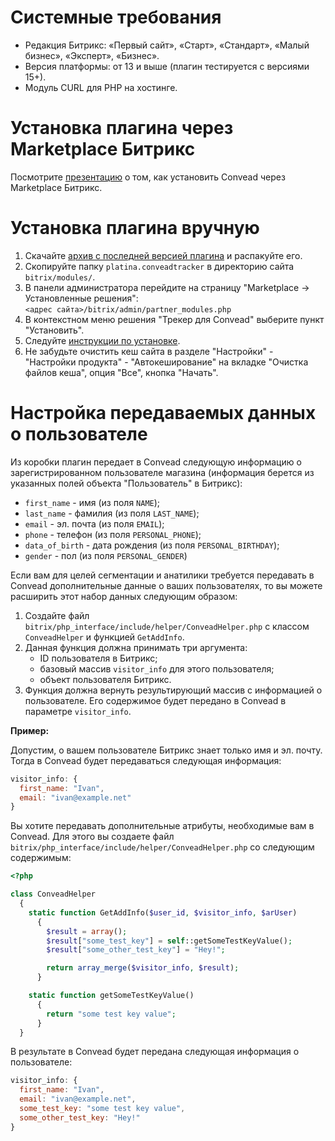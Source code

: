 Системные требования
====================

* Редакция Битрикс: «Первый сайт», «Старт», «Стандарт», «Малый бизнес», «Эксперт», «Бизнес».  
* Версия платформы: от 13 и выше (плагин тестируется с версиями 15+).
* Модуль CURL для PHP на хостинге.


Установка плагина через Marketplace Битрикс
===========================================

Посмотрите [презентацию](https://docs.google.com/a/convead.com/presentation/d/1jLIN1OkTSb0_X4QLUhtG8CLSSd3ZvSwtTuQVGpEaBXs/embed?start=false&loop=false&delayms=3000#slide=id.p) о том, как установить Convead через Marketplace Битрикс.

Установка плагина вручную
=========================

1. Скачайте [архив с последней версией плагина](https://github.com/Convead/bitrix_convead/archive/master.zip) и распакуйте его.
2. Скопируйте папку `platina.conveadtracker` в директорию сайта `bitrix/modules/`.
3. В панели администратора перейдите на страницу "Marketplace -> Установленные решения":  
   `<адрес сайта>/bitrix/admin/partner_modules.php`
4. В контекстном меню решения "Трекер для Convead" выберите пункт "Установить".
5. Следуйте [инструкции по установке](https://docs.google.com/a/convead.com/presentation/d/1jLIN1OkTSb0_X4QLUhtG8CLSSd3ZvSwtTuQVGpEaBXs/embed?start=false&loop=false&delayms=3000#slide=id.p).
6. Не забудьте очистить кеш сайта в разделе "Настройки" - "Настройки продукта" - "Автокеширование" на вкладке "Очистка файлов кеша", опция "Все", кнопка "Начать".

Настройка передаваемых данных о пользователе
============================================

Из коробки плагин передает в Convead следующую информацию о зарегистрированном пользователе магазина (информация берется из указанных полей объекта "Пользователь" в Битрикс):

* `first_name` - имя (из поля `NAME`);
* `last_name` - фамилия (из поля `LAST_NAME`);
* `email` - эл. почта (из поля `EMAIL`);
* `phone` - телефон (из поля `PERSONAL_PHONE`);
* `data_of_birth` - дата рождения (из поля `PERSONAL_BIRTHDAY`);
* `gender` - пол (из поля `PERSONAL_GENDER`) 

Если вам для целей сегментации и анатилики требуется передавать в Convead дополнительные данные о ваших пользователях, то вы можете расширить этот набор данных следующим образом:

1. Создайте файл `bitrix/php_interface/include/helper/ConveadHelper.php` с классом `ConveadHelper` и функцией `GetAddInfo`.
2. Данная функция должна принимать три аргумента:  
   - ID пользователя в Битрикс;  
   - базовый массив `visitor_info` для этого пользователя;  
   - объект пользователя Битрикс.
3. Функция должна вернуть результирующий массив с информацией о пользователе. Его содержимое будет передано в Convead в параметре `visitor_info`.

**Пример:**

Допустим, о вашем пользователе Битрикс знает только имя и эл. почту. Тогда в Convead будет передаваться следующая информация:

```javascript
visitor_info: {
  first_name: "Ivan",
  email: "ivan@example.net"
}
```

Вы хотите передавать дополнительные атрибуты, необходимые вам в Convead. Для этого вы создаете файл `bitrix/php_interface/include/helper/ConveadHelper.php` со следующим содержимым:

```php
<?php

class ConveadHelper
  {
    static function GetAddInfo($user_id, $visitor_info, $arUser)
      {
        $result = array();
        $result["some_test_key"] = self::getSomeTestKeyValue();
        $result["some_other_test_key"] = "Hey!";

        return array_merge($visitor_info, $result);
      }

    static function getSomeTestKeyValue()
      {
        return "some test key value";
      }
  }
```

В результате в Convead будет передана следующая информация о пользователе:

```javascript
visitor_info: {
  first_name: "Ivan",
  email: "ivan@example.net",
  some_test_key: "some test key value",
  some_other_test_key: "Hey!"
}
```

